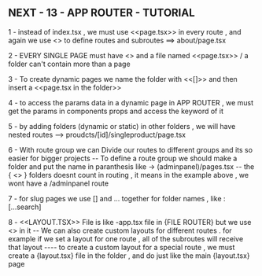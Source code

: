 ## NEXT - 13 - APP ROUTER - TUTORIAL

<!-- ^ APP ROUTING -->
1 - instead of index.tsx  , we must use <<page.tsx>> in every route , and again we use <<folders and files>> to define routes and subroutes ==> about/page.tsx

2 - EVERY SINGLE PAGE must have <<its own folder>> and a file named <<page.tsx>> / a folder can't contain more than a page

<!-- ^ DYNAMIC ROUTES -->
3 - To create dynamic pages we name the folder with <<[]>> and then insert a <<page.tsx in the folder>>

4 - to access the params data in a dynamic page in APP ROUTER  , we must get the params in components props and access the keyword of it

<!-- ^ NESTED ROUTES -->
5 - by adding folders (dynamic or static) in other folders , we will have nested routes --> proudcts/[id]/singleproduct/page.tsx

<!-- ^ ROUTE GROUP -->
6 - With route group we can Divide our routes to different groups and its so easier for bigger projects
-- To define a route group we should make a folder and put the name in paranthesis like -> (adminpanel)/pages.tsx
-- the { <<ROUTE GROUP>> } folders doesnt count in routing , it means in the example above , we wont have a /adminpanel route


<!--^ SLUGS IN NEXT V-13  -->
7 - for slug pages we use [] and ... together for folder names  , like : [...search]

<!-- ^ LAYOUT.TSX FILE IN APP ROUTER -->
8 - <<LAYOUT.TSX>> File is like -app.tsx file in {FILE ROUTER} but we use <<regular html tags>> in it
-- We can also create custom layouts for different routes . for example if we set a layout for one route , all of the subroutes will receive that layout
---- to create a custom layout for a special route , we must create a {layout.tsx} file in the folder , and do just like the main {layout.tsx} page 


<!-- ^ SERVER COMPONENTS AND CLIENT COMPONENTS -->
